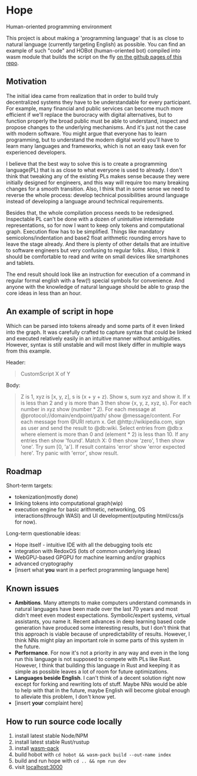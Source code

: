 # Hope
Human-oriented programming environment

This project is about making a 'programming language' that is as close to natural language (currently targeting English) as possible. You can find an example of such "code" and HOBot (human-oriented bot) compiled into wasm module that builds the script on the fly [on the github pages of this repo](https://edezhic.github.io/hope/). 

## Motivation

The initial idea came from realization that in order to build truly decentralized systems they have to be understandable for every participant. For example, many financial and public services can become much more efficient if we'll replace the burocracy with digital alternatives, but to function properly the broad public must be able to understand, inspect and propose changes to the underlying mechanisms. And it's just not the case with modern software. You might argue that everyone has to learn programming, but to understand the modern digital world you'll have to learn many languages and frameworks, which is not an easy task even for experienced developers. 

I believe that the best way to solve this is to create a programming language(PL) that is as close to what everyone is used to already. I don't think that tweaking any of the existing PLs makes sense because they were initially designed for engineers, and this way will require too many breaking changes for a smooth transition. Also, I think that in some sense we need to reverse the whole process: develop technical possibilities around language instead of developing a language around technical requirements. 

Besides that, the whole compilation process needs to be redesigned. Inspectable PL can't be done with a dozen of unintuitive intermediate representations, so for now I want to keep only tokens and computational graph. Execution flow has to be simplified. Things like mandatory semicolons/indentation and base2 float arithmetic rounding errors have to leave the stage already. And there is plenty of other details that are intuitive to software engineers but very confusing to regular folks. Also, I think it should be comfortable to read and write on small devices like smartphones and tablets. 

The end result should look like an instruction for execution of a command in regular formal english with a few(!) special symbols for convenience. And anyone with the knowledge of natural language should be able to grasp the core ideas in less than an hour.

## An example of script in hope
Which can be parsed into tokens already and some parts of it even linked into the graph. It was carefully crafted to capture syntax that could be linked and executed relatively easily in an intuitive manner without ambiguities. However, syntax is still unstable and will most likely differ in multiple ways from this example.

Header:

> CustomScript X of Y 

Body:

> Z is 1, xyz is [x, y, z], s is (x + y + z). Show s, sum xyz and show it. If x is less than 2 and y is more than 3 then show {x, y, z, xyz, s}. 
For each number in xyz show (number * 2). For each message at @protocol://domain/endpoint/path/ show @message/content. For each message from @URI return x.
Get @http<area>://wikipedia.com, sign as user and send the result to @db:wiki. Select entries from @db:x where element is more than 0 and (element * 2) is less than 10. If any entries then show 'found'.
Match X: 0 then show 'zero', 1 then show 'one'.
Try sum [0, 'a']. If result contains 'error' show 'error expected here'. Try panic with 'error', show result.

## Roadmap

Short-term targets: 
- tokenization(mostly done) 
- linking tokens into computational graph(wip)
- execution engine for basic arithmetic, networking, OS interactions(through WASI) and UI development(outputing html/css/js for now).  

Long-term questionable ideas:
- Hope itself - intuitive IDE with all the debugging tools etc
- integration with RedoxOS (lots of common underlying ideas)
- WebGPU-based GPGPU for machine learning and/or graphics
- advanced cryptography
- [insert what **you** want in a perfect programming language here]

## Known issues

- **Ambitions**. Many attempts to make computers understand commands in natural languages have been made over the last 70 years and most didn't meet even modest expectations. Symbolic/expert systems, virtual assistants, you name it. Recent advances in deep learning based code generation have produced some interesting results, but I don't think that this approach is viable because of unpredictability of results. However, I think NNs might play an important role in some parts of this system in the future. 
- **Performance**. For now it's not a priority in any way and even in the long run this language is not supposed to compete with PLs like Rust. However, I think that building this language in Rust and keeping it as simple as possible leaves a lot of room for future optimizations. 
- **Languages beside English**. I can't think of a decent solution right now except for forking and rewriting lots of stuff. Maybe NNs would be able to help with that in the future, maybe English will become global enough to alleviate this problem, I don't know yet.
- [insert **your** complaint here]

## How to run source code locally
1. install latest stable Node/NPM
2. install latest stable Rust/rustup
3. install [wasm-pack](https://rustwasm.github.io/wasm-pack/installer/)
4. build hobot with `cd hobot && wasm-pack build --out-name index`  
5. build and run hope with `cd .. && npm run dev`
6. visit [localhost:3000](http://localhost:3000)
